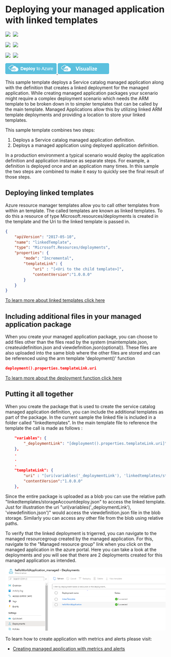 # Deploying your managed application with linked templates

<IMG SRC="https://azurequickstartsservice.blob.core.windows.net/badges/101-managed-application-with-linked-templates/PublicLastTestDate.svg" />&nbsp;
<IMG SRC="https://azurequickstartsservice.blob.core.windows.net/badges/101-managed-application-with-linked-templates/PublicDeployment.svg" />&nbsp;

<IMG SRC="https://azurequickstartsservice.blob.core.windows.net/badges/101-managed-application-with-linked-templates/FairfaxLastTestDate.svg" />&nbsp;
<IMG SRC="https://azurequickstartsservice.blob.core.windows.net/badges/101-managed-application-with-linked-templates/FairfaxDeployment.svg" />&nbsp;
    
<IMG SRC="https://azurequickstartsservice.blob.core.windows.net/badges/101-managed-application-with-linked-templates/BestPracticeResult.svg" />&nbsp;
<IMG SRC="https://azurequickstartsservice.blob.core.windows.net/badges/101-managed-application-with-linked-templates/CredScanResult.svg" />&nbsp;
    
    
<a href="https://portal.azure.com/#create/Microsoft.Template/uri/https%3A%2F%2Fraw.githubusercontent.com%2FAzure%2Fazure-quickstart-templates%2Fmaster%2F101-managed-application-with-linked-templates%2Fazuredeploy.json" target="_blank">
<img src="https://raw.githubusercontent.com/Azure/azure-quickstart-templates/master/1-CONTRIBUTION-GUIDE/images/deploytoazure.png"/>
</a>
<a href="http://armviz.io/#/?load=https%3A%2F%2Fraw.githubusercontent.com%2FAzure%2Fazure-quickstart-templates%2Fmaster%2F101-managed-application-with-linked-templates%2Fazuredeploy.json" target="_blank">
<img src="https://raw.githubusercontent.com/Azure/azure-quickstart-templates/master/1-CONTRIBUTION-GUIDE/images/visualizebutton.png"/>
</a>

This sample template deploys a Service catalog managed application along with the definition that creates a linked deployment for the managed application. While creating managed application packages your scenario might require a complex deployment scenario which needs the ARM template to be broken down in to simpler templates that can be called by the main template. Managed Applications allow this by utilizing linked ARM template deployments and providing a location to store your linked templates.

This sample template combines two steps:

1) Deploys a Service catalog managed application definition.
2) Deploys a managed application using deployed application definition.

In a production environment a typical scenario would deploy the application definition and application instance as separate steps. For example, a definition is deployed once and an application many times. In this sample the two steps are combined to make it easy to quickly see the final result of those steps.

## Deploying linked templates

Azure resource manager templates allow you to call other templates from within an template. The called templates are known as linked templates. To do this a resource of type Microsoft.resources/deployments is created in the template and the Uri to the linked template is passed in.

```json
{
    "apiVersion": "2017-05-10",
    "name": "linkedTemplate",
    "type": "Microsoft.Resources/deployments",
    "properties": {
        "mode": "Incremental",
        "templateLink": {
            "uri" : "[<Uri to the child template>]",
            "contentVersion":"1.0.0.0"
        }
    }
}
```

[To learn more about linked templates click here](https://docs.microsoft.com/en-us/azure/azure-resource-manager/templates/linked-templates)

## Including additional files in your managed application package

When you create your managed application package, you can choose to add files other than the files read by the system (maintemplate.json, createuidefinition.json and viewdefinition.json(optional)). These files are also uploaded into the same blob where the other files are stored and can be referenced using the arm template 'deployment()' function

```json
deployment().properties.templateLink.uri
```

[To learn more about the deployment function click here](https://docs.microsoft.com/en-us/azure/azure-resource-manager/templates/template-functions-deployment)

## Putting it all together

When you create the package that is used to create the service catalog managed application definition, you can include the additional templates as part of the package. In the current sample the linked file is included in a folder called "linkedtemplates". In the main template file to reference the template the call is made as follows :

```json
    "variables": {
        "_deploymentLink": "[deployment().properties.templateLink.uri]"
    },
    .
    .
    .
    "templateLink": {
        "uri" : "[uri(variables('_deploymentLink'), 'linkedtemplates/storageAccountdeploy.json')]",
        "contentVersion":"1.0.0.0"
    },
```

Since the entire package is uploaded as a blob you can use the relative path "linkedtemplates/storageAccountdeploy.json" to access the linked template. Just for illustration the uri "uri(variables('_deploymentLink'), 'viewdefinition.json')" would access the viewdefinition.json file in the blob storage. Similarly you can access any other file from the blob using relative paths.

To verify that the linked deployment is trigerred, you can navigate to the managed resourcegroup created by the managed application. For this, navigate to the "Managed resource group" link when you click on the managed application in the azure portal. Here you can take a look at the deployments and you will see that there are 2 deployments created for this managed application as intended.

![Deployments](images/linkeddeployments.png)

To learn how to create application with metrics and alerts please visit:

+ [Creating managed application with metrics and alerts](https://github.com/Azure/azure-quickstart-templates/tree/master/101-managed-application-with-metrics-and-alerts)
